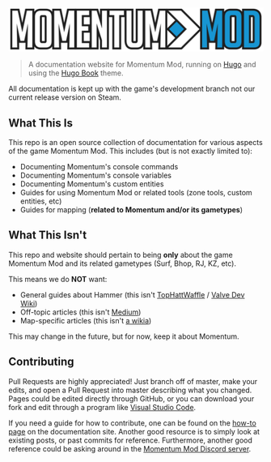 ![](assets/images/logo.png)

> A documentation website for Momentum Mod, running on [Hugo](https://gohugo.io/) and using the [Hugo Book](https://github.com/alex-shpak/hugo-book) theme.

All documentation is kept up with the game's development branch not our current release version on Steam.

## What This Is

This repo is an open source collection of documentation for various aspects of the game Momentum Mod. This includes (but is not exactly limited to):

- Documenting Momentum's console commands
- Documenting Momentum's console variables
- Documenting Momentum's custom entities
- Guides for using Momentum Mod or related tools (zone tools, custom entities, etc)
- Guides for mapping (**related to Momentum and/or its gametypes**)

## What This Isn't

This repo and website should pertain to being **only** about the game Momentum Mod and its related gametypes (Surf, Bhop, RJ, KZ, etc).

This means we do **NOT** want:

- General guides about Hammer (this isn't [TopHattWaffle](https://www.youtube.com/user/rocketrascal34) / [Valve Dev Wiki](https://developer.valvesoftware.com/wiki/Category:Level_Design))
- Off-topic articles (this isn't [Medium](https://medium.com/))
- Map-specific articles (this isn't [a wikia](https://www.fandom.com/))

This may change in the future, but for now, keep it about Momentum.

## Contributing

Pull Requests are highly appreciated! Just branch off of master, make your edits, and open a Pull Request into master describing what you changed. Pages could be edited directly through GitHub, or you can download your fork and edit through a program like [Visual Studio Code](https://code.visualstudio.com/).

If you need a guide for how to contribute, one can be found on the [how-to page](https://docs.momentum-mod.org/guide/create-docs-page/) on the documentation site. Another good resource is to simply look at existing posts, or past commits for reference. Furthermore, another good reference could be asking around in the [Momentum Mod Discord server](https://discord.gg/momentummod).
